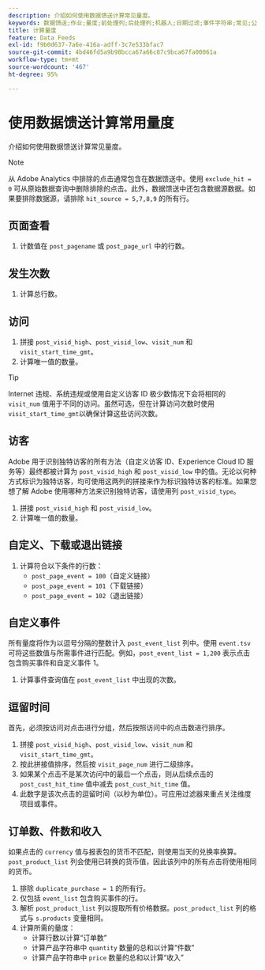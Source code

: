 ```yaml
---
description: 介绍如何使用数据馈送计算常见量度。
keywords: 数据馈送;作业;量度;前处理列;后处理列;机器人;日期过滤;事件字符串;常见;公式
title: 计算量度
feature: Data Feeds
exl-id: f9b0d637-7a6e-416a-adff-3c7e533bfac7
source-git-commit: 4bd46fd5a9b98bcca67a66c87c9bca67fa00061a
workflow-type: tm+mt
source-wordcount: '467'
ht-degree: 95%

---
```


# 使用数据馈送计算常用量度

介绍如何使用数据馈送计算常见量度。

>[!NOTE]
>
>从 Adobe Analytics 中排除的点击通常包含在数据馈送中。使用 `exclude_hit = 0` 可从原始数据查询中删除排除的点击。此外，数据馈送中还包含数据源数据。如果要排除数据源，请排除 `hit_source = 5,7,8,9` 的所有行。

## 页面查看

1. 计数值在 `post_pagename` 或 `post_page_url` 中的行数。

## 发生次数

1. 计算总行数。

## 访问

1. 拼接 `post_visid_high`、`post_visid_low`、`visit_num` 和 `visit_start_time_gmt`。
1. 计算唯一值的数量。

>[!TIP]
>
>Internet 违规、系统违规或使用自定义访客 ID 极少数情况下会将相同的 `visit_num` 值用于不同的访问。虽然可选，但在计算访问次数时使用`visit_start_time_gmt`以确保计算这些访问次数。

## 访客

Adobe 用于识别独特访客的所有方法（自定义访客 ID、Experience Cloud ID 服务等）最终都被计算为 `post_visid_high` 和 `post_visid_low` 中的值。无论以何种方式标识为独特访客，均可使用这两列的拼接来作为标识独特访客的标准。如果您想了解 Adobe 使用哪种方法来识别独特访客，请使用列 `post_visid_type`。

1. 拼接 `post_visid_high` 和 `post_visid_low`。
2. 计算唯一值的数量。

## 自定义、下载或退出链接

1. 计算符合以下条件的行数：
   * `post_page_event = 100`（自定义链接）
   * `post_page_event = 101`（下载链接）
   * `post_page_event = 102`（退出链接）

## 自定义事件

所有量度将作为以逗号分隔的整数计入 `post_event_list` 列中。使用 `event.tsv` 可将这些数值与所需事件进行匹配。例如，`post_event_list = 1,200` 表示点击包含购买事件和自定义事件 1。

1. 计算事件查询值在 `post_event_list` 中出现的次数。

## 逗留时间

首先，必须按访问对点击进行分组，然后按照访问中的点击数进行排序。

1. 拼接 `post_visid_high`、`post_visid_low`、`visit_num` 和 `visit_start_time_gmt`。
2. 按此拼接值排序，然后按 `visit_page_num` 进行二级排序。
3. 如果某个点击不是某次访问中的最后一个点击，则从后续点击的 `post_cust_hit_time` 值中减去 `post_cust_hit_time` 值。
4. 此数字是该次点击的逗留时间（以秒为单位）。可应用过滤器来重点关注维度项目或事件。

## 订单数、件数和收入

如果点击的 `currency` 值与报表包的货币不匹配，则使用当天的兑换率换算。`post_product_list` 列会使用已转换的货币值，因此该列中的所有点击将使用相同的货币。

1. 排除 `duplicate_purchase = 1` 的所有行。
2. 仅包括 `event_list` 包含购买事件的行。
3. 解析 `post_product_list` 列以提取所有价格数据。`post_product_list` 列的格式与 `s.products` 变量相同。
4. 计算所需的量度：
   * 计算行数以计算“订单数”
   * 计算产品字符串中 `quantity` 数量的总和以计算“件数”
   * 计算产品字符串中 `price` 数量的总和以计算“收入”
